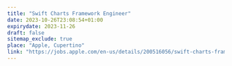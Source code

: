 ```yaml
---
title: "Swift Charts Framework Engineer"
date: 2023-10-26T23:08:54+01:00
expirydate: 2023-11-26
draft: false
sitemap_exclude: true
place: "Apple, Cupertino"
link: "https://jobs.apple.com/en-us/details/200516056/swift-charts-framework-engineer"
---
```

